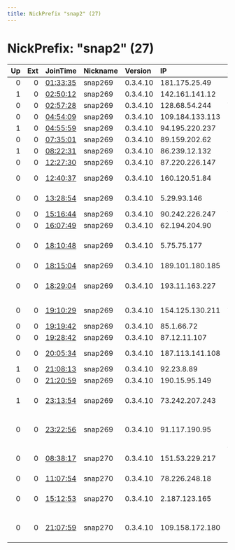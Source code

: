 ```yaml
---
title: NickPrefix "snap2" (27)
---
```


# NickPrefix: "snap2" (27)

|   Up |   Ext | JoinTime                                                                                            | Nickname   | Version   | IP              | AS                                       | CC   |   ORp |   Dirp | OS    | Contact   |   eFamMembers |
|-----:|------:|:----------------------------------------------------------------------------------------------------|:-----------|:----------|:----------------|:-----------------------------------------|:-----|------:|-------:|:------|:----------|--------------:|
|    0 |     0 | [01:33:35](https://metrics.torproject.org/rs.html#details/E168EEFEF1F31F99D21391E3479CA461DF5BC03C) | snap269    | 0.3.4.10  | 181.175.25.49   | Satnet                                   | ec   | 36945 |      0 | Linux | None      |             1 |
|    1 |     0 | [02:50:12](https://metrics.torproject.org/rs.html#details/558DFD25412E4AED60DAA6EF6899334F8895A4B5) | snap269    | 0.3.4.10  | 142.161.141.12  | MTS Inc.                                 | ca   | 44763 |      0 | Linux | None      |             1 |
|    0 |     0 | [02:57:28](https://metrics.torproject.org/rs.html#details/F0C6523B4141EDABACCE973EB77EDC248A9AF95F) | snap269    | 0.3.4.10  | 128.68.54.244   | VimpelCom                                | ru   | 38799 |      0 | Linux | None      |             1 |
|    0 |     0 | [04:54:09](https://metrics.torproject.org/rs.html#details/F0863ED7C8DE2A948C61CC5ED6AF78F18D965A9C) | snap269    | 0.3.4.10  | 109.184.133.113 | Rostelecom                               | ru   | 45771 |      0 | Linux | None      |             1 |
|    1 |     0 | [04:55:59](https://metrics.torproject.org/rs.html#details/4227D383C758DC50C3FA91FD8F8C5B9073D2060F) | snap269    | 0.3.4.10  | 94.195.220.237  | Sky UK Limited                           | gb   | 39839 |      0 | Linux | None      |             1 |
|    0 |     0 | [07:35:01](https://metrics.torproject.org/rs.html#details/B0F42A47FB277702D1F86EF8FFEF83B5B7D5205A) | snap269    | 0.3.4.10  | 89.159.202.62   | SFR SA                                   | fr   | 40861 |      0 | Linux | None      |             1 |
|    1 |     0 | [08:22:31](https://metrics.torproject.org/rs.html#details/51A92E2F6BD5A9119CB8EC27D1CDF511EA45B13E) | snap269    | 0.3.4.10  | 86.239.12.132   | Orange                                   | fr   | 36163 |      0 | Linux | None      |             1 |
|    0 |     0 | [12:27:30](https://metrics.torproject.org/rs.html#details/223E6087B94D23FB5A782D791A0D4F21FC5F65FE) | snap269    | 0.3.4.10  | 87.220.226.147  | Orange Espagne SA                        | es   | 35521 |      0 | Linux | None      |             1 |
|    0 |     0 | [12:40:37](https://metrics.torproject.org/rs.html#details/03F42C02C24140947B50B906B074136929C813EC) | snap269    | 0.3.4.10  | 160.120.51.84   | ORANGE-COTE-IVOIRE                       | ci   | 33965 |      0 | Linux | None      |             1 |
|    0 |     0 | [13:28:54](https://metrics.torproject.org/rs.html#details/9C92DA2970A1646F123E0897D521D87763FA5339) | snap269    | 0.3.4.10  | 5.29.93.146     | Hot-Net internet services Ltd.           | il   | 41531 |      0 | Linux | None      |             1 |
|    0 |     0 | [15:16:44](https://metrics.torproject.org/rs.html#details/A959B33318D7A39D5D4840D4B47442459C444A88) | snap269    | 0.3.4.10  | 90.242.226.247  | Vodafone Limited                         | gb   | 37313 |      0 | Linux | None      |             1 |
|    0 |     0 | [16:07:49](https://metrics.torproject.org/rs.html#details/E74F92412328DCD117B8A3064FE3E62EC384090C) | snap269    | 0.3.4.10  | 62.194.204.90   | Liberty Global B.V.                      | nl   | 40393 |      0 | Linux | None      |             1 |
|    0 |     0 | [18:10:48](https://metrics.torproject.org/rs.html#details/F32EF276098B013273D431550E06DD8FE8923D3D) | snap269    | 0.3.4.10  | 5.75.75.177     | Iran Telecommunication Company PJS       | ir   | 40543 |      0 | Linux | None      |             1 |
|    0 |     0 | [18:15:04](https://metrics.torproject.org/rs.html#details/6526ECA97BDA94B2259CBFA3815C003F39F71C7D) | snap269    | 0.3.4.10  | 189.101.180.185 | CLARO S.A.                               | br   | 39803 |      0 | Linux | None      |             1 |
|    0 |     0 | [18:29:04](https://metrics.torproject.org/rs.html#details/5893EE7BA59FB4695BE10A441C43DA159F4B289A) | snap269    | 0.3.4.10  | 193.11.163.227  | SUNET SUNET Swedish University Network   | se   | 44995 |      0 | Linux | None      |             1 |
|    0 |     0 | [19:10:29](https://metrics.torproject.org/rs.html#details/475FEB7E365E2E966BEEDD686D1DE75E6A59C1CA) | snap269    | 0.3.4.10  | 154.125.130.211 | Autonomous System                        | sn   | 36395 |      0 | Linux | None      |             1 |
|    0 |     0 | [19:19:42](https://metrics.torproject.org/rs.html#details/4E6D99E61ECC01A53CCFA97779B446DFEFCFA34C) | snap269    | 0.3.4.10  | 85.1.66.72      | Bluewin                                  | ch   | 34915 |      0 | Linux | None      |             1 |
|    0 |     0 | [19:28:42](https://metrics.torproject.org/rs.html#details/90BBAE92935B4000AEFDDD40C745135C9AEC5A24) | snap269    | 0.3.4.10  | 87.12.11.107    | Telecom Italia                           | it   | 32987 |      0 | Linux | None      |             1 |
|    0 |     0 | [20:05:34](https://metrics.torproject.org/rs.html#details/9776315C05BE03F6992787D7800A26BB5B58F66E) | snap269    | 0.3.4.10  | 187.113.141.108 | TELEFu00D4NICA BRASIL S.A                | br   | 38227 |      0 | Linux | None      |             1 |
|    1 |     0 | [21:08:13](https://metrics.torproject.org/rs.html#details/AE69AEFAA442753FB41D581C9D49CDBAB64932B6) | snap269    | 0.3.4.10  | 92.23.8.89      | TalkTalk                                 | gb   | 37651 |      0 | Linux | None      |             1 |
|    0 |     0 | [21:20:59](https://metrics.torproject.org/rs.html#details/3899D762321515C98A907D3D2C29AF0AEECCFC08) | snap269    | 0.3.4.10  | 190.15.95.149   | TVC5 S.A.                                | ar   | 42531 |      0 | Linux | None      |             1 |
|    1 |     0 | [23:13:54](https://metrics.torproject.org/rs.html#details/608634CF97AE9371BC228D921E014D5CC2E8548D) | snap269    | 0.3.4.10  | 73.242.207.243  | Comcast Cable Communications, LLC        | us   | 36701 |      0 | Linux | None      |             1 |
|    0 |     0 | [23:22:56](https://metrics.torproject.org/rs.html#details/74E0456D660B5CA28C92360F0B2329236693B156) | snap269    | 0.3.4.10  | 91.117.190.95   | R Cable y Telecomunicaciones Galicia, S. | es   | 38625 |      0 | Linux | None      |             1 |
|    0 |     0 | [08:38:17](https://metrics.torproject.org/rs.html#details/7659D02D5D701FC9EAB6310AA9666B54907462D6) | snap270    | 0.3.4.10  | 151.53.229.217  | Wind Telecomunicazioni SpA               | it   | 32841 |      0 | Linux | None      |             1 |
|    0 |     0 | [11:07:54](https://metrics.torproject.org/rs.html#details/83FB0D4536AD98843FB3DF8274750E56E854FC09) | snap270    | 0.3.4.10  | 78.226.248.18   | Free SAS                                 | fr   | 34156 |      0 | Linux | None      |             1 |
|    0 |     0 | [15:12:53](https://metrics.torproject.org/rs.html#details/0D2D5ED5494667F58A65C13EDF4E9F0A4A7D0774) | snap270    | 0.3.4.10  | 2.187.123.165   | Iran Telecommunication Company PJS       | ir   | 36107 |      0 | Linux | None      |             1 |
|    0 |     0 | [21:07:59](https://metrics.torproject.org/rs.html#details/621304A7ACBEE261713704D49E5F22898028DAE4) | snap270    | 0.3.4.10  | 109.158.172.180 | British Telecommunications PLC           | gb   | 44941 |      0 | Linux | None      |             1 |
